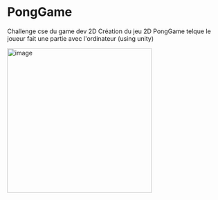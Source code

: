# PongGame
Challenge cse du game dev 2D 
Création du jeu 2D PongGame telque le joueur fait une partie avec l'ordinateur (using unity)

<img width="334" alt="image" src="https://user-images.githubusercontent.com/77978295/222518199-9aeca48b-f303-4e84-981b-41e91a0c3ef7.png">
